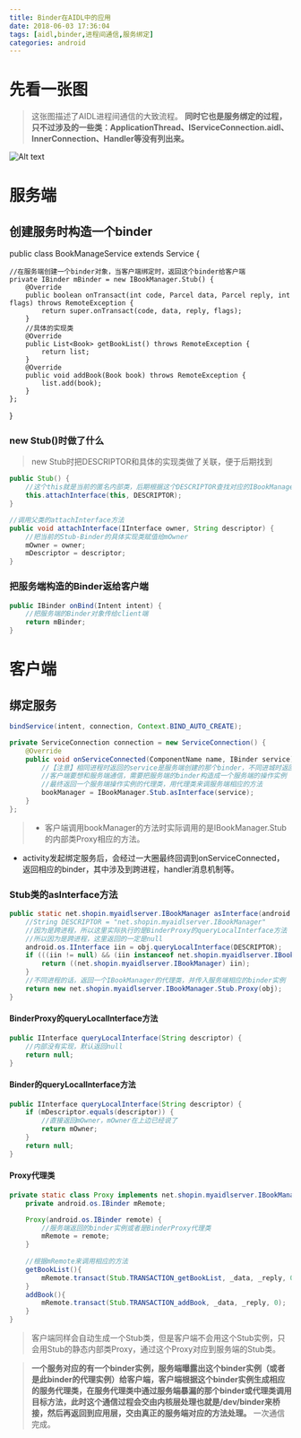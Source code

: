 ```yaml
---
title: Binder在AIDL中的应用
date: 2018-06-03 17:36:04
tags: [aidl,binder,进程间通信,服务绑定]
categories: android
---
```


# 先看一张图
>这张图描述了AIDL进程间通信的大致流程。
**同时它也是服务绑定的过程，只不过涉及的一些类：ApplicationThread、IServiceConnection.aidl、InnerConnection、Handler等没有列出来。**

![Alt text](./1564889071567.png)

# 服务端

## 创建服务时构造一个binder
public class BookManageService extends Service {
	
	//在服务端创建一个binder对象，当客户端绑定时，返回这个binder给客户端
	private IBinder mBinder = new IBookManager.Stub() {
        @Override
        public boolean onTransact(int code, Parcel data, Parcel reply, int flags) throws RemoteException {
            return super.onTransact(code, data, reply, flags);
        }
		//具体的实现类
        @Override
        public List<Book> getBookList() throws RemoteException {
            return list;
        }
        @Override
        public void addBook(Book book) throws RemoteException {
            list.add(book);
        }
    };
}

### new Stub()时做了什么
>new Stub时把DESCRIPTOR和具体的实现类做了关联，便于后期找到
```java
public Stub() {
	//这个this就是当前的匿名内部类，后期根据这个DESCRIPTOR查找对应的IBookManager来操作相关方法
	this.attachInterface(this, DESCRIPTOR);
}

//调用父类的attachInterface方法
public void attachInterface(IInterface owner, String descriptor) {
	//把当前的Stub-Binder的具体实现类赋值给mOwner
	mOwner = owner;
	mDescriptor = descriptor;
}
```

### 把服务端构造的Binder返给客户端
```java
public IBinder onBind(Intent intent) {
	//把服务端的Binder对象传给client端
	return mBinder;
}
```

# 客户端

## 绑定服务
```java
bindService(intent, connection, Context.BIND_AUTO_CREATE);
```

```java
private ServiceConnection connection = new ServiceConnection() {
    @Override
    public void onServiceConnected(ComponentName name, IBinder service) {
		//【注意】相同进程时返回的service是服务端创建的那个binder，不同进城时返回的是服务端binder的代理binder-BiderProxy
		//客户端要想和服务端通信，需要把服务端的binder构造成一个服务端的操作实例
		//最终返回一个服务端操作实例的代理类，用代理类来调服务端相应的方法
        bookManager = IBookManager.Stub.asInterface(service);
    }
};
```
>* 客户端调用bookManager的方法时实际调用的是IBookManager.Stub的内部类Proxy相应的方法。
* activity发起绑定服务后，会经过一大圈最终回调到onServiceConnected，返回相应的binder，其中涉及到跨进程，handler消息机制等。

### Stub类的asInterface方法

```java
public static net.shopin.myaidlserver.IBookManager asInterface(android.os.IBinder obj) {
	//String DESCRIPTOR = "net.shopin.myaidlserver.IBookManager"
	//因为是跨进程，所以这里实际执行的是BinderProxy的queryLocalInterface方法
	//所以因为是跨进程，这里返回的一定是null
	android.os.IInterface iin = obj.queryLocalInterface(DESCRIPTOR);
	if (((iin != null) && (iin instanceof net.shopin.myaidlserver.IBookManager))) {
		return ((net.shopin.myaidlserver.IBookManager) iin);
	}
	//不同进程的话，返回一个IBookManager的代理类，并传入服务端相应的binder实例
	return new net.shopin.myaidlserver.IBookManager.Stub.Proxy(obj);
}
```

#### BinderProxy的queryLocalInterface方法
```java
public IInterface queryLocalInterface(String descriptor) {
	//内部没有实现，默认返回null
	return null;
}
```

#### Binder的queryLocalInterface方法
```java
public IInterface queryLocalInterface(String descriptor) {
	if (mDescriptor.equals(descriptor)) {
		//直接返回mOwner，mOwner在上边已经说了
		return mOwner;
	}
	return null;
}
```

#### Proxy代理类
```java
private static class Proxy implements net.shopin.myaidlserver.IBookManager {
	private android.os.IBinder mRemote;

	Proxy(android.os.IBinder remote) {
		//服务端返回的binder实例或者是BinderProxy代理类
		mRemote = remote;
	}
	
	//根据mRemote来调用相应的方法
	getBookList(){
		mRemote.transact(Stub.TRANSACTION_getBookList, _data, _reply, 0);
	}
	addBook(){
		mRemote.transact(Stub.TRANSACTION_addBook, _data, _reply, 0);
	}
}
```
>客户端同样会自动生成一个Stub类，但是客户端不会用这个Stub实例，只会用Stub的静态内部类Proxy，通过这个Proxy对应到服务端的Stub类。

>**一个服务对应的有一个binder实例，服务端曝露出这个binder实例（或者是此binder的代理实例）给客户端，客户端根据这个binder实例生成相应的服务代理类，在服务代理类中通过服务端暴漏的那个binder或代理类调用目标方法，此时这个通信过程会交由内核层处理也就是/dev/binder来桥接，然后再返回到应用层，交由真正的服务端对应的方法处理。**
一次通信完成。











